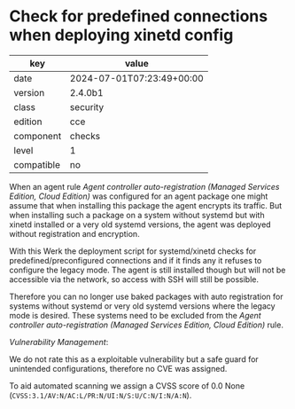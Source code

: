 [//]: # (werk v2)
# Check for predefined connections when deploying xinetd config

key        | value
---------- | ---
date       | 2024-07-01T07:23:49+00:00
version    | 2.4.0b1
class      | security
edition    | cce
component  | checks
level      | 1
compatible | no

When an agent rule *Agent controller auto-registration (Managed Services Edition, Cloud Edition)* was configured for an agent package one might assume that when installing this package the agent encrypts its traffic.
But when installing such a package on a system without systemd but with xinetd installed or a very old systemd versions, the agent was deployed without registration and encryption.

With this Werk the deployment script for systemd/xinetd checks for predefined/preconfigured connections and if it finds any it refuses to configure the legacy mode.
The agent is still installed though but will not be accessible via the network, so access with SSH will still be possible.

Therefore you can no longer use baked packages with auto registration for systems without systemd or very old systemd versions where the legacy mode is desired.
These systems need to be excluded from the *Agent controller auto-registration (Managed Services Edition, Cloud Edition)* rule.

*Vulnerability Management*:

We do not rate this as a exploitable vulnerability but a safe guard for unintended configurations, therefore no CVE was assigned.
 
To aid automated scanning we assign a CVSS score of 0.0 None (`CVSS:3.1/AV:N/AC:L/PR:N/UI:N/S:U/C:N/I:N/A:N`).
